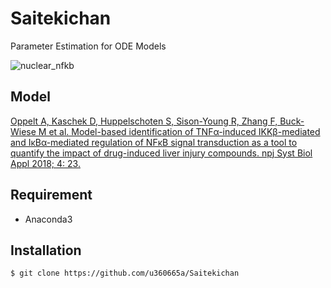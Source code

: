# Saitekichan

Parameter Estimation for ODE Models

![nuclear_nfkb](https://user-images.githubusercontent.com/31299606/49927633-b619e280-ff01-11e8-9e23-f1caac1c9944.png)

## Model

[Oppelt A, Kaschek D, Huppelschoten S, Sison-Young R, Zhang F, Buck-Wiese M et al. Model-based identification of TNFα-induced IKKβ-mediated and IκBα-mediated regulation of NFκB signal transduction as a tool to quantify the impact of drug-induced liver injury compounds. npj Syst Biol Appl 2018; 4: 23.](https://www.nature.com/articles/s41540-018-0058-z)

## Requirement

- Anaconda3

## Installation

    $ git clone https://github.com/u360665a/Saitekichan
